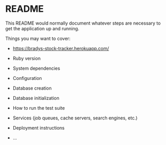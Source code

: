 # README

This README would normally document whatever steps are necessary to get the
application up and running.

Things you may want to cover:

* https://bradys-stock-tracker.herokuapp.com/

* Ruby version

* System dependencies

* Configuration

* Database creation

* Database initialization

* How to run the test suite

* Services (job queues, cache servers, search engines, etc.)

* Deployment instructions

* ...
